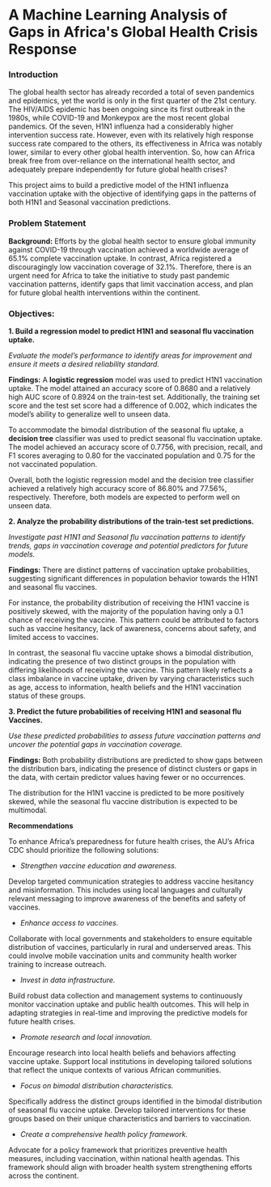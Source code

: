 # A Machine Learning Analysis of Gaps in Africa's Global Health Crisis Response

### Introduction

The global health sector has already recorded a total of seven pandemics and epidemics, yet the world is only in the first quarter of the 21st century. The HIV/AIDS epidemic has been ongoing since its first outbreak in the 1980s, while COVID-19 and Monkeypox are the most recent global pandemics. Of the seven, H1N1 influenza had a considerably higher intervention success rate. However, even with its relatively high response success rate compared to the others, its effectiveness in Africa was notably lower, similar to every other global health intervention. So, how can Africa break free from over-reliance on the international health sector, and adequately prepare independently for future global health crises?

This project aims to build a predictive model of the H1N1 influenza vaccination uptake with the objective of identifying gaps in the patterns of both H1N1 and Seasonal vaccination predictions.

### Problem Statement

**Background:** 
Efforts by the global health sector to ensure global immunity against COVID-19 through vaccination achieved a worldwide average of 65.1% complete vaccination uptake. In contrast, Africa registered a discouragingly low vaccination coverage of 32.1%. Therefore, there is an urgent need for Africa to take the initiative to study past pandemic vaccination patterns, identify gaps that limit vaccination access, and plan for future global health interventions within the continent.

### Objectives:

**1. Build a regression model to predict H1N1 and seasonal flu vaccination uptake.**

*Evaluate the model’s performance to identify areas for improvement and ensure it meets a desired reliability standard.*

**Findings:** A **logistic regression** model was used to predict H1N1 vaccination uptake. The model attained an accuracy score of 0.8680 and a relatively high AUC score of 0.8924 on the train-test set. Additionally, the training set score and the test set score had a difference of 0.002, which indicates the model’s ability to generalize well to unseen data. 

To accommodate the bimodal distribution of the seasonal flu uptake, a **decision tree** classifier was used to predict seasonal flu vaccination uptake. The model achieved an accuracy score of 0.7756, with precision, recall, and F1 scores averaging to 0.80 for the vaccinated population and 0.75 for the not vaccinated population.

Overall, both the logistic regression model and the decision tree classifier achieved a relatively high accuracy score of 86.80% and 77.56%, respectively. Therefore, both models are expected to perform well on unseen data.


**2. Analyze the probability distributions of the train-test set predictions.**

*Investigate past H1N1 and Seasonal flu vaccination patterns to identify trends, gaps in vaccination coverage and potential predictors for future models.*

**Findings:** There are distinct patterns of vaccination uptake probabilities, suggesting significant differences in population behavior towards the H1N1 and seasonal flu vaccines.

For instance, the probability distribution of receiving the H1N1 vaccine is positively skewed, with the majority of the population having only a 0.1 chance of receiving the vaccine. This pattern could be attributed to factors such as vaccine hesitancy, lack of awareness, concerns about safety, and limited access to vaccines.

In contrast, the seasonal flu vaccine uptake shows a bimodal distribution, indicating the presence of two distinct groups in the population with differing likelihoods of receiving the vaccine. This pattern likely reflects a class imbalance in vaccine uptake, driven by varying characteristics such as age, access to information, health beliefs and the H1N1 vaccination status of these groups.

**3. Predict the future probabilities of receiving H1N1 and seasonal flu Vaccines.**

*Use these predicted probabilities to assess future vaccination patterns and uncover the potential gaps in vaccination coverage.*

**Findings:** Both probability distributions are predicted to show gaps between the distribution bars, indicating the presence of distinct clusters or gaps in the data, with certain predictor values having fewer or no occurrences. 

The distribution for the H1N1 vaccine is predicted to be more positively skewed, while the seasonal flu vaccine distribution is expected to be multimodal.

**Recommendations**

To enhance Africa’s preparedness for future health crises, the AU’s Africa CDC should prioritize the following solutions:

* *Strengthen vaccine education and awareness.*

Develop targeted communication strategies to address vaccine hesitancy and misinformation. This includes using local languages and culturally relevant messaging to improve awareness of the benefits and safety of vaccines.

* *Enhance access to vaccines.*

Collaborate with local governments and stakeholders to ensure equitable distribution of vaccines, particularly in rural and underserved areas. This could involve mobile vaccination units and community health worker training to increase outreach.

* *Invest in data infrastructure.*

Build robust data collection and management systems to continuously monitor vaccination uptake and public health outcomes. This will help in adapting strategies in real-time and improving the predictive models for future health crises.

* *Promote research and local innovation.*

Encourage research into local health beliefs and behaviors affecting vaccine uptake. Support local institutions in developing tailored solutions that reflect the unique contexts of various African communities.

* *Focus on bimodal distribution characteristics.*

Specifically address the distinct groups identified in the bimodal distribution of seasonal flu vaccine uptake. Develop tailored interventions for these groups based on their unique characteristics and barriers to vaccination.

* *Create a comprehensive health policy framework.*

Advocate for a policy framework that prioritizes preventive health measures, including vaccination, within national health agendas. This framework should align with broader health system strengthening efforts across the continent.
